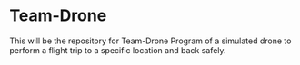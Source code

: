 # Team-Drone
 This will be the repository for Team-Drone
 Program of a simulated drone to perform a flight trip to a specific location and back safely.
